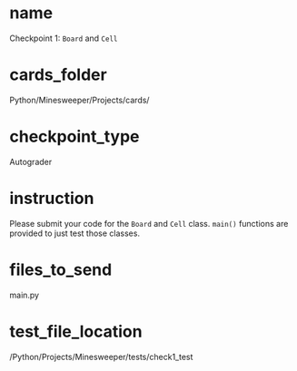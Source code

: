 # name 
Checkpoint 1: `Board` and `Cell`    

# cards_folder
Python/Minesweeper/Projects/cards/

# checkpoint_type
Autograder

# instruction
Please submit your code for the `Board` and `Cell` class. `main()` functions are provided to just test those classes. 

# files_to_send
main.py

# test_file_location
/Python/Projects/Minesweeper/tests/check1_test